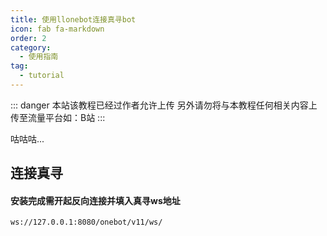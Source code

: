 ```yaml
---
title: 使用llonebot连接真寻bot
icon: fab fa-markdown
order: 2
category:
  - 使用指南
tag:
  - tutorial
---
```


::: danger
本站该教程已经过作者允许上传
另外请勿将与本教程任何相关内容上传至流量平台如：B站
:::

咕咕咕...

## 连接真寻

#### 安装完成需开起反向连接并填入真寻ws地址

```
ws://127.0.0.1:8080/onebot/v11/ws/
```
